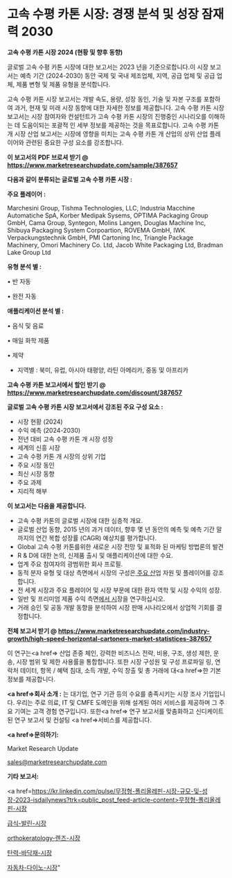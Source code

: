 # 고속 수평 카톤 시장: 경쟁 분석 및 성장 잠재력 2030

<strong>고속 수평 카톤 시장 2024 (현황 및 향후 동향)</strong>

글로벌 고속 수평 카톤 시장에 대한 보고서는 2023 년을 기준으로합니다.이 시장 보고서는 예측 기간 (2024-2030) 동안 국제 및 국내 제조업체, 지역, 공급 업체 및 공급 업체, 제품 변형 및 제품 유형을 분석합니다.

고속 수평 카톤 시장 보고서는 개발 속도, 용량, 성장 동인, 기술 및 자본 구조를 포함하여 과거, 현재 및 미래 시장 동향에 대한 자세한 정보를 제공합니다. 고속 수평 카톤 시장 보고서는 시장 참여자와 컨설턴트가 고속 수평 카톤 시장의 진행중인 시나리오를 이해하는 데 도움이되는 포괄적 인 세부 정보를 제공하는 것을 목표로합니다. 고속 수평 카톤 개 시장 산업 보고서는 시장에 영향을 미치는 고속 수평 카톤 개 산업의 상위 산업 플레이어와 관련된 중요한 구성 요소를 강조합니다.



<strong>이 보고서의 PDF 브로셔 받기 @ <a href=https://www.marketresearchupdate.com/sample/387657>https://www.marketresearchupdate.com/sample/387657</a></strong>



<strong>다음과 같이 분류되는 글로벌 고속 수평 카톤 시장 :</strong>



<strong>주요 플레이어 :</strong>

Marchesini Group, Tishma Technologies, LLC, Industria Macchine Automatiche SpA, Korber Medipak Sysems, OPTIMA Packaging Group GmbH, Cama Group, Syntegon, Molins Langen, Douglas Machine Inc, Shibuya Packaging System Corpoartion, ROVEMA GmbH, IWK Verpackungstechnik GmbH, PMI Cartoning Inc, Triangle Package Machinery, Omori Machinery Co. Ltd, Jacob White Packaging Ltd, Bradman Lake Group Ltd



<strong>유형 분석 별 :</strong>

• 반 자동

• 완전 자동



<strong>애플리케이션 분석 별 :</strong>

• 음식 및 음료

• 매일 화학 제품

• 제약

<ul>
  <li>지역별 : 북미, 유럽, 아시아 태평양, 라틴 아메리카, 중동 및 아프리카</li>
</ul>


<strong>고속 수평 카톤 보고서에서 할인 받기 @ <a href=https://www.marketresearchupdate.com/discount/387657>https://www.marketresearchupdate.com/discount/387657</a></strong>



<strong>글로벌 고속 수평 카톤 시장 보고서에서 강조된 주요 구성 요소 :</strong>
<ul>
  <li>시장 현황 (2024)</li>
  <li>수익 예측 (2024-2030)</li>
  <li>전년 대비 고속 수평 카톤 개 시장 성장</li>
  <li>세계의 신흥 시장</li>
  <li>고속 수평 카톤 개 시장의 상위 기업</li>
  <li>주요 시장 동인</li>
  <li>최신 시장 동향</li>
  <li>주요 과제</li>
  <li>지리적 해부</li>
</ul>


<strong>이 보고서는 다음을 제공합니다.</strong>
<ul>
  <li>고속 수평 카톤의 글로벌 시장에 대한 심층적 개요.</li>
  <li>글로벌 산업 동향, 2015 년의 과거 데이터, 향후 몇 년 동안의 예측 및 예측 기간 말까지의 연간 복합 성장률 (CAGR) 예상치를 평가합니다.</li>
  <li>Global 고속 수평 카톤를위한 새로운 시장 전망 및 표적화 된 마케팅 방법론의 발견</li>
  <li>R &amp; D에 대한 논의, 신제품 출시 및 애플리케이션에 대한 수요.</li>
  <li>업계 주요 참여자의 광범위한 회사 프로필.</li>
  <li>동적 분자 유형 및 대상 측면에서 시장의 구성은<a href=> 주요 산</a>업 자원 및 플레이어를 강조합니다.</li>
  <li>전 세계 시장과 주요 플레이어 및 시장 부문에 대한 환자 역학 및 시장 수익의 성장.</li>
  <li>일반 및 프리미엄 제품 수익 측면<a href=>에서 시</a>장을 연구하십시오.</li>
  <li>거래 승인 및 공동 개발 동향을 분석하여 시장 판매 시나리오에서 상업적 기회를 결정합니다.</li>
</ul>



<strong>전체 보고서 받기 @ <a href=https://www.marketresearchupdate.com/industry-growth/high-speed-horizontal-cartoners-market-statistices-387657>https://www.marketresearchupdate.com/industry-growth/high-speed-horizontal-cartoners-market-statistices-387657</a></strong>

이 연구는<a href=> 산업 존중</a> 체인, 강력한 비즈니스 전략, 비용, 구조, 생성 제한, 운송, 시장 범위 및 제한 사용률을 통합합니다. 또한 시장 구성원 및 구성 프로파일 링, 연락처 데이터, 항목 / 혜택 침대, 소득 개발, 수익 창출 및 총 거래에 대<a href=>한 기본 </a>정보를 제공합니다.



<strong><a href=>회사 소</a>개 :</strong>
는 대기업, 연구 기관 등의 수요를 충족시키는 시장 조사 기업입니다. 우리는 주로 의료, IT 및 CMFE 도메인을 위해 설계된 여러 서비스를 제공하며 그 주요 기여는 고객 경험 연구입니다. 또한<a href=> 연구 보</a>고서를 맞춤화하고 신디케이트 된 연구 보고서 및 컨설팅 <a href=>서비스</a>를 제공합니다.



<strong><a href=>문의하기:</a></strong>

Market Research Update

sales@marketresearchupdate.com



<strong>기타 보고서:</strong>

<a href=https://kr.linkedin.com/pulse/무정형-폴리올레핀-시장-규모-및-성장-2023-isdailynews?trk=public_post_feed-article-content>무정형-폴리올레핀-시장</a>

<a href=https://www.linkedin.com/pulse/급식-발린-시장-규모-및-성장-2023-survey-savvy-insights-360-analysis/>급식-발린-시장</a>

<a href=https://www.linkedin.com/pulse/orthokeratology-렌즈-시장-경쟁-분석-및-성장-잠재력-vp0df/>orthokeratology-렌즈-시장</a>

<a href=https://www.linkedin.com/pulse/탄력-바닥재-시장-현재-및-미래-성장-2029-market-matrix-musings-analysis-001af/>탄력-바닥재-시장</a>

<a href=https://www.linkedin.com/pulse/자동차-다이노-시장-규모-및-성장-2023-trend-tracking-tips-360-analysis-8abtc/>자동차-다이노-시장</a>"
